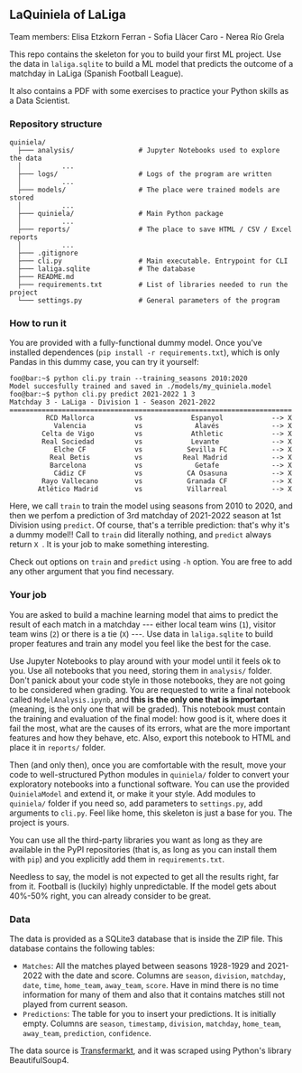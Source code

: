 ## LaQuiniela of LaLiga

Team members: Elisa Etzkorn Ferran - Sofia Llàcer Caro - Nerea Río Grela

This repo contains the skeleton for you to build your first ML project. Use the data in ```laliga.sqlite``` to build a ML model that predicts the outcome of a matchday in LaLiga (Spanish Football League).

It also contains a PDF with some exercises to practice your Python skills as a Data Scientist.

### Repository structure

```
quiniela/
  ├─── analysis/				# Jupyter Notebooks used to explore the data
  │          ...
  ├─── logs/					# Logs of the program are written
  │          ...
  ├─── models/					# The place were trained models are stored
  │          ...
  ├─── quiniela/				# Main Python package
  │          ...
  ├─── reports/					# The place to save HTML / CSV / Excel reports
  │          ...
  ├─── .gitignore
  ├─── cli.py					# Main executable. Entrypoint for CLI
  ├─── laliga.sqlite			# The database
  ├─── README.md
  ├─── requirements.txt			# List of libraries needed to run the project
  └─── settings.py				# General parameters of the program
```

### How to run it

You are provided with a fully-functional dummy model. Once you've installed dependences (```pip install -r requirements.txt```), which is only Pandas in this dummy case, you can try it yourself:

```console
foo@bar:~$ python cli.py train --training_seasons 2010:2020
Model succesfully trained and saved in ./models/my_quiniela.model
foo@bar:~$ python cli.py predict 2021-2022 1 3
Matchday 3 - LaLiga - Division 1 - Season 2021-2022
======================================================================
         RCD Mallorca          vs            Espanyol            --> X
           Valencia            vs             Alavés             --> X
        Celta de Vigo          vs            Athletic            --> X
        Real Sociedad          vs            Levante             --> X
           Elche CF            vs           Sevilla FC           --> X
          Real Betis           vs          Real Madrid           --> X
          Barcelona            vs             Getafe             --> X
           Cádiz CF            vs           CA Osasuna           --> X
        Rayo Vallecano         vs           Granada CF           --> X
       Atlético Madrid         vs           Villarreal           --> X
```

Here, we call ```train``` to train the model using seasons from 2010 to 2020, and then we perfom a prediction of 3rd matchday of 2021-2022 season at 1st Division using ```predict```. Of course, that's a terrible prediction: that's why it's a dummy model!! Call to ```train``` did literally nothing, and ```predict``` always return ```X ```. It is your job to make something interesting.

Check out options on ```train``` and ```predict``` using ```-h``` option. You are free to add any other argument that you find necessary.

### Your job

You are asked to build a machine learning model that aims to predict the result of each match in a matchday --- either local team wins (```1```), visitor team wins (```2```) or there is a tie (```X```) ---. Use data in ```laliga.sqlite``` to build proper features and train any model you feel like the best for the case.

Use Jupyter Notebooks to play around with your model until it feels ok to you. Use all notebooks that you need, storing them in ```analysis/``` folder. Don't panick about your code style in those notebooks, they are not going to be considered when grading. You are requested to write a final notebook called ```ModelAnalysis.ipynb```, and **this is the only one that is important** (meaning, is the only one that will be graded). This notebook must contain the training and evaluation of the final model: how good is it, where does it fail the most, what are the causes of its errors, what are the more important features and how they behave, etc. Also, export this notebook to HTML and place it in ```reports/``` folder.

Then (and only then), once you are comfortable with the result, move your code to well-structured Python modules in ```quiniela/``` folder to convert your exploratory notebooks into a functional software. You can use the provided ```QuinielaModel``` and extend it, or make it your style. Add modules to ```quiniela/``` folder if you need so, add parameters to ```settings.py```, add arguments to ```cli.py```. Feel like home, this skeleton is just a base for you. The project is yours.

You can use all the third-party libraries you want as long as they are available in the PyPI repositories (that is, as long as you can install them with ```pip```) and you explicitly add them in ```requirements.txt```.

Needless to say, the model is not expected to get all the results right, far from it. Football is (luckily) highly unpredictable. If the model gets about 40%-50% right, you can already consider to be great.


### Data

The data is provided as a SQLite3 database that is inside the ZIP file. This database contains the following tables:

   * ```Matches```: All the matches played between seasons 1928-1929 and 2021-2022 with the date and score. Columns are ```season```,	```division```, ```matchday```, ```date```, ```time```, ```home_team```, ```away_team```, ```score```. Have in mind there is no time information for many of them and also that it contains matches still not played from current season.
   * ```Predictions```: The table for you to insert your predictions. It is initially empty. Columns are ```season```,	 ```timestamp```, ```division```, ```matchday```, ```home_team```, ```away_team```, ```prediction```, ```confidence```.

The data source is [Transfermarkt](https://www.transfermarkt.com/), and it was scraped using Python's library BeautifulSoup4.

